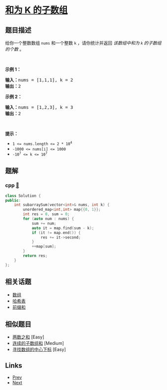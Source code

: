 
# [和为 K 的子数组](https://leetcode-cn.com/problems/subarray-sum-equals-k)

## 题目描述

<p>给你一个整数数组 <code>nums</code> 和一个整数&nbsp;<code>k</code> ，请你统计并返回 <em>该数组中和为&nbsp;<code>k</code><strong>&nbsp;</strong>的子数组的个数&nbsp;</em>。</p>

<p>&nbsp;</p>

<p><strong>示例 1：</strong></p>

<pre>
<strong>输入：</strong>nums = [1,1,1], k = 2
<strong>输出：</strong>2
</pre>

<p><strong>示例 2：</strong></p>

<pre>
<strong>输入：</strong>nums = [1,2,3], k = 3
<strong>输出：</strong>2
</pre>

<p>&nbsp;</p>

<p><strong>提示：</strong></p>

<ul>
	<li><code>1 &lt;= nums.length &lt;= 2 * 10<sup>4</sup></code></li>
	<li><code>-1000 &lt;= nums[i] &lt;= 1000</code></li>
	<li><code>-10<sup>7</sup> &lt;= k &lt;= 10<sup>7</sup></code></li>
</ul>


## 题解

### cpp [🔗](subarray-sum-equals-k.cpp) 
```cpp
class Solution {
public:
    int subarraySum(vector<int>& nums, int k) {
        unordered_map<int,int> map{{0, 1}};
        int res = 0, sum = 0;
        for (auto num : nums) {
            sum += num;
            auto it = map.find(sum - k);
            if (it != map.end()) {
                res += it->second;
            }
            ++map[sum];
        }
        return res;   
    }
};
```


## 相关话题

- [数组](../../tags/array.md) 
- [哈希表](../../tags/hash-table.md) 
- [前缀和](../../tags/prefix-sum.md) 


## 相似题目

- [两数之和](../two-sum/README.md)  [Easy] 
- [连续的子数组和](../continuous-subarray-sum/README.md)  [Medium] 
- [寻找数组的中心下标](../find-pivot-index/README.md)  [Easy] 


## Links

- [Prev](../reverse-words-in-a-string-iii/README.md) 
- [Next](../distribute-candies/README.md) 

